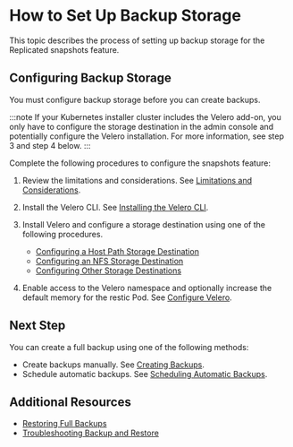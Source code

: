 # How to Set Up Backup Storage

This topic describes the process of setting up backup storage for the Replicated snapshots feature.

## Configuring Backup Storage

You must configure backup storage before you can create backups.

:::note
If your Kubernetes installer cluster includes the Velero add-on, you only have to configure the storage destination in the admin console and potentially configure the Velero installation. For more information, see step 3 and step 4 below.
:::

Complete the following procedures to configure the snapshots feature:

1. Review the limitations and considerations. See [Limitations and Considerations](snapshots-understanding#limitations-and-considerations).

1. Install the Velero CLI. See [Installing the Velero CLI](snapshots-velero-cli-installing).

1. Install Velero and configure a storage destination using one of the following procedures.

    - [Configuring a Host Path Storage Destination](snapshots-configuring-hostpath)
    - [Configuring an NFS Storage Destination](snapshots-configuring-nfs)
    - [Configuring Other Storage Destinations](snapshots-storage-destinations)

1. Enable access to the Velero namespace and optionally increase the default memory for the restic Pod. See [Configure Velero](snapshots-velero-installing-config).

## Next Step

You can create a full backup using one of the following methods:

  * Create backups manually. See [Creating Backups](snapshots-creating).
  * Schedule automatic backups. See [Scheduling Automatic Backups](snapshots-scheduling).

## Additional Resources

* [Restoring Full Backups](snapshots-restoring-full)
* [Troubleshooting Backup and Restore](snapshots-troubleshooting-backup-restore)
